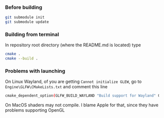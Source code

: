 ### Before building

```sh
git submodule init
git submodule update
```

### Building from terminal
In repository root directory (where the README.md is located) type
```sh
cmake .
cmake --build .
```

### Problems with launching
On Linux Wayland, of you are getting `Cannot initialize GLEW`, go to `Engine\GLFW\CMakeLists.txt` and comment this line
```sh
cmake_dependent_option(GLFW_BUILD_WAYLAND "Build support for Wayland" ON "UNIX;NOT APPLE" OFF)
```

On MacOS shaders may not compile. I blame Apple for that, since they have problems supporting OpenGL